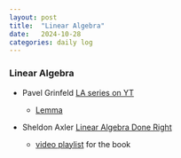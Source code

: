 ```yaml
---
layout: post
title:  "Linear Algebra"
date:   2024-10-28
categories: daily log
---
```


### Linear Algebra
- Pavel Grinfeld [LA series on YT](https://www.youtube.com/playlist?list=PLlXfTHzgMRUKXD88IdzS14F4NxAZudSmv)
  - [Lemma](https://www.lem.ma/library)

- Sheldon Axler [Linear Algebra Done Right](https://linear.axler.net/)
  - [video playlist](https://www.youtube.com/playlist?list=PLGAnmvB9m7zOBVCZBUUmSinFV0wEir2Vw) for the book
  
